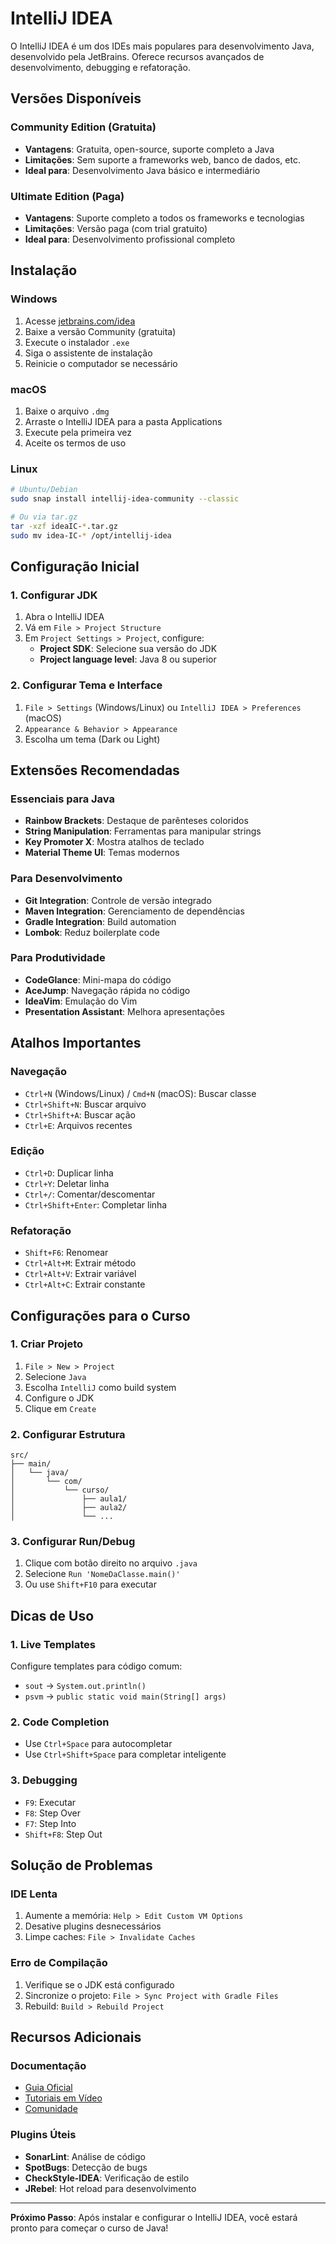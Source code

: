 # IntelliJ IDEA

O IntelliJ IDEA é um dos IDEs mais populares para desenvolvimento Java, desenvolvido pela JetBrains. Oferece recursos avançados de desenvolvimento, debugging e refatoração.

## Versões Disponíveis

### Community Edition (Gratuita)
- **Vantagens**: Gratuita, open-source, suporte completo a Java
- **Limitações**: Sem suporte a frameworks web, banco de dados, etc.
- **Ideal para**: Desenvolvimento Java básico e intermediário

### Ultimate Edition (Paga)
- **Vantagens**: Suporte completo a todos os frameworks e tecnologias
- **Limitações**: Versão paga (com trial gratuito)
- **Ideal para**: Desenvolvimento profissional completo

## Instalação

### Windows
1. Acesse [jetbrains.com/idea](https://www.jetbrains.com/idea/)
2. Baixe a versão Community (gratuita)
3. Execute o instalador `.exe`
4. Siga o assistente de instalação
5. Reinicie o computador se necessário

### macOS
1. Baixe o arquivo `.dmg`
2. Arraste o IntelliJ IDEA para a pasta Applications
3. Execute pela primeira vez
4. Aceite os termos de uso

### Linux
```bash
# Ubuntu/Debian
sudo snap install intellij-idea-community --classic

# Ou via tar.gz
tar -xzf ideaIC-*.tar.gz
sudo mv idea-IC-* /opt/intellij-idea
```

## Configuração Inicial

### 1. Configurar JDK
1. Abra o IntelliJ IDEA
2. Vá em `File > Project Structure`
3. Em `Project Settings > Project`, configure:
   - **Project SDK**: Selecione sua versão do JDK
   - **Project language level**: Java 8 ou superior

### 2. Configurar Tema e Interface
1. `File > Settings` (Windows/Linux) ou `IntelliJ IDEA > Preferences` (macOS)
2. `Appearance & Behavior > Appearance`
3. Escolha um tema (Dark ou Light)

## Extensões Recomendadas

### Essenciais para Java
- **Rainbow Brackets**: Destaque de parênteses coloridos
- **String Manipulation**: Ferramentas para manipular strings
- **Key Promoter X**: Mostra atalhos de teclado
- **Material Theme UI**: Temas modernos

### Para Desenvolvimento
- **Git Integration**: Controle de versão integrado
- **Maven Integration**: Gerenciamento de dependências
- **Gradle Integration**: Build automation
- **Lombok**: Reduz boilerplate code

### Para Produtividade
- **CodeGlance**: Mini-mapa do código
- **AceJump**: Navegação rápida no código
- **IdeaVim**: Emulação do Vim
- **Presentation Assistant**: Melhora apresentações

## Atalhos Importantes

### Navegação
- `Ctrl+N` (Windows/Linux) / `Cmd+N` (macOS): Buscar classe
- `Ctrl+Shift+N`: Buscar arquivo
- `Ctrl+Shift+A`: Buscar ação
- `Ctrl+E`: Arquivos recentes

### Edição
- `Ctrl+D`: Duplicar linha
- `Ctrl+Y`: Deletar linha
- `Ctrl+/`: Comentar/descomentar
- `Ctrl+Shift+Enter`: Completar linha

### Refatoração
- `Shift+F6`: Renomear
- `Ctrl+Alt+M`: Extrair método
- `Ctrl+Alt+V`: Extrair variável
- `Ctrl+Alt+C`: Extrair constante

## Configurações para o Curso

### 1. Criar Projeto
1. `File > New > Project`
2. Selecione `Java`
3. Escolha `IntelliJ` como build system
4. Configure o JDK
5. Clique em `Create`

### 2. Configurar Estrutura
```
src/
├── main/
│   └── java/
│       └── com/
│           └── curso/
│               ├── aula1/
│               ├── aula2/
│               └── ...
```

### 3. Configurar Run/Debug
1. Clique com botão direito no arquivo `.java`
2. Selecione `Run 'NomeDaClasse.main()'`
3. Ou use `Shift+F10` para executar

## Dicas de Uso

### 1. Live Templates
Configure templates para código comum:
- `sout` → `System.out.println()`
- `psvm` → `public static void main(String[] args)`

### 2. Code Completion
- Use `Ctrl+Space` para autocompletar
- Use `Ctrl+Shift+Space` para completar inteligente

### 3. Debugging
- `F9`: Executar
- `F8`: Step Over
- `F7`: Step Into
- `Shift+F8`: Step Out

## Solução de Problemas

### IDE Lenta
1. Aumente a memória: `Help > Edit Custom VM Options`
2. Desative plugins desnecessários
3. Limpe caches: `File > Invalidate Caches`

### Erro de Compilação
1. Verifique se o JDK está configurado
2. Sincronize o projeto: `File > Sync Project with Gradle Files`
3. Rebuild: `Build > Rebuild Project`

## Recursos Adicionais

### Documentação
- [Guia Oficial](https://www.jetbrains.com/help/idea/)
- [Tutoriais em Vídeo](https://www.jetbrains.com/idea/documentation/)
- [Comunidade](https://intellij-support.jetbrains.com/)

### Plugins Úteis
- **SonarLint**: Análise de código
- **SpotBugs**: Detecção de bugs
- **CheckStyle-IDEA**: Verificação de estilo
- **JRebel**: Hot reload para desenvolvimento

---

**Próximo Passo**: Após instalar e configurar o IntelliJ IDEA, você estará pronto para começar o curso de Java! 